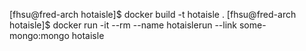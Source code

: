 [fhsu@fred-arch hotaisle]$ docker build -t hotaisle .
[fhsu@fred-arch hotaisle]$ docker run -it --rm --name hotaislerun --link some-mongo:mongo hotaisle

